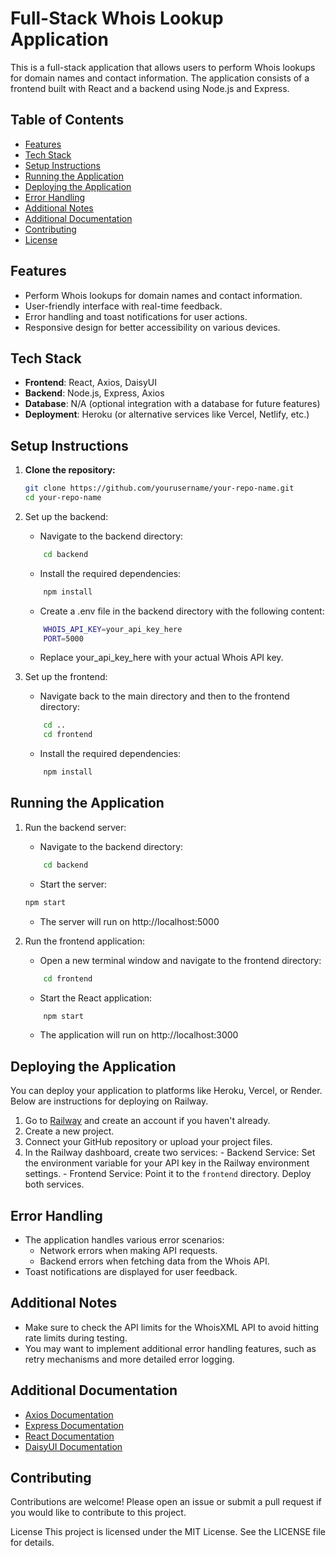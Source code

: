 # Full-Stack Whois Lookup Application

This is a full-stack application that allows users to perform Whois lookups for domain names and contact information. The application consists of a frontend built with React and a backend using Node.js and Express.

## Table of Contents

- [Features](#features)
- [Tech Stack](#tech-stack)
- [Setup Instructions](#setup-instructions)
- [Running the Application](#running-the-application)
- [Deploying the Application](#deploying-the-application)
- [Error Handling](#error-handling)
- [Additional Notes](#additional-notes)
- [Additional Documentation](#additional-documentation)
- [Contributing](#contributing)
- [License](#license)

## Features

- Perform Whois lookups for domain names and contact information.
- User-friendly interface with real-time feedback.
- Error handling and toast notifications for user actions.
- Responsive design for better accessibility on various devices.

## Tech Stack

- **Frontend**: React, Axios, DaisyUI
- **Backend**: Node.js, Express, Axios
- **Database**: N/A (optional integration with a database for future features)
- **Deployment**: Heroku (or alternative services like Vercel, Netlify, etc.)

## Setup Instructions

1. **Clone the repository:**

   ```bash
   git clone https://github.com/yourusername/your-repo-name.git
   cd your-repo-name
   ```

2. Set up the backend:

   - Navigate to the backend directory:

   ```bash
       cd backend
   ```

   - Install the required dependencies:

   ```bash
       npm install
   ```

   - Create a .env file in the backend directory with the following content:

   ```bash
       WHOIS_API_KEY=your_api_key_here
       PORT=5000
   ```

   - Replace your_api_key_here with your actual Whois API key.

3. Set up the frontend:

   - Navigate back to the main directory and then to the frontend directory:

   ```bash
       cd ..
       cd frontend
   ```

   - Install the required dependencies:

   ```bash
       npm install
   ```

## Running the Application

1. Run the backend server:

   - Navigate to the backend directory:

   ```bash
       cd backend
   ```

   - Start the server:

   ```bash
   npm start
   ```

   - The server will run on http://localhost:5000

2. Run the frontend application:

   - Open a new terminal window and navigate to the frontend directory:

   ```bash
       cd frontend
   ```

   - Start the React application:

   ```bash
       npm start
   ```

   - The application will run on http://localhost:3000

## Deploying the Application

You can deploy your application to platforms like Heroku, Vercel, or Render. Below are instructions for deploying on Railway.

1. Go to [Railway](https://railway.app/) and create an account if you haven't already.
2. Create a new project.
3. Connect your GitHub repository or upload your project files.
4. In the Railway dashboard, create two services: - Backend Service: Set the environment variable for your API key in the Railway environment settings. - Frontend Service: Point it to the `frontend` directory.
   Deploy both services.

## Error Handling

- The application handles various error scenarios:
  - Network errors when making API requests.
  - Backend errors when fetching data from the Whois API.
- Toast notifications are displayed for user feedback.

## Additional Notes

- Make sure to check the API limits for the WhoisXML API to avoid hitting rate limits during testing.
- You may want to implement additional error handling features, such as retry mechanisms and more detailed error logging.

## Additional Documentation

- [Axios Documentation](https://axios-http.com/docs/intro)
- [Express Documentation](https://expressjs.com/)
- [React Documentation](https://react.dev/)
- [DaisyUI Documentation](https://daisyui.com/)

## Contributing

Contributions are welcome! Please open an issue or submit a pull request if you would like to contribute to this project.

License
This project is licensed under the MIT License. See the LICENSE file for details.
